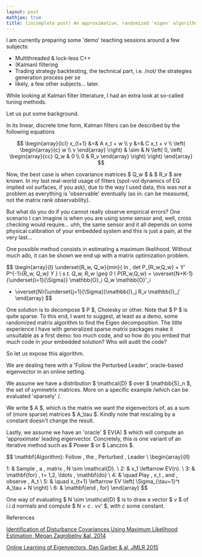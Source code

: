 ```yaml
---
layout: post
mathjax: true
title: (incomplete post) An approximative, randomized 'eigen' algorithm
---
```


I am currently preparing some 'demo' teaching sessions around a few subjects:
- Multithreaded & lock-less C++
- (Kalman) filtering
- Trading strategy backtesting, the technical part, i.e. /not/ the strategies generation process per se
- likely, a few other subjects... later.

While looking at Kalman filter litterature, I had an extra look at so-called tuning methods.

Let us put some background.

In its linear, discrete time form, Kalman filters can be described by the following equations

$$
\begin{array}{lcl}
x_{t+1} &=& A x_t + w \\
y &=& C x_t + v  \\
\left( \begin{array}{c} w \\ v \end{array} \right) & \sim & 
N \left( 0, 
\left(
  \begin{array}{cc}
    Q_w & 0 \\
    0 & R_v
  \end{array}
  \right)
\right)
\end{array} 
$$

Now, the best case is when covariance matrices $ Q_w $ & $ R_v $ are known.
In my last real-world usage of filters (spot-vol dynamics of EQ implied vol surfaces, if you ask), due to the way I used data, 
this was not a problem as everything is 'observable' eventually (as in: can be measured, not the matrix rank observability).

But what do you do if you cannot really observe empirical errors? One scenario I can imagine is when you are using some sensor 
and, well, cross checking would require... uhh, the same sensor and it all depends on some physical calibration of your
embedded system and this is just a pain, at the very last... 

One possible method consists in estimating a maximum likelihood.
Without much ado, it can be shown we end up with a matrix optimization problem.

$$
\begin{array}{l}
\underset{R_w, Q_w}{min}{ ln \, det P_{R_w,Q_w} + Y' P^{-1}_{R_w, Q_w} Y } \\
s.t. Q_w, R_w \geq 0 \\
P_{R_w,Q_w} = \overset{N+K-1}{\underset{i=1}{\Sigma}} \mathbb{O}_i Q_w \mathbb{O}'_i
+ \overset{N}{\underset{j=1}{\Sigma}}\mathbb{I}_j R_v \mathbb{I}_j'
\end{array}
$$

One solution is to decompose $ P $, Cholesky or other. Note that $ P $ is quite sparse.
To this end, I want to suggest, at least as a demo, some randomized matrix algorithm to find the Eigen decomposition.
The little experience I have with generalized sparse matrix packages make it unsuitable as a first demo: too much code, and 
so how do you embed that much code in your embedded solution? Who will audit the code?

So let us expose this algorithm.

We are dealing here with a 'Follow the Perturbed Leader', oracle-based eigenvector in an online setting.

We assume we have a distribution $ \mathcal{D} $ over $ \mathbb{S}_n $, the set of symmetrix matrices. 
More on a specific example /which can be evaluated 'sparsely' /.

We write $ A $, which is the matrix we want the eigenvectors of, as a sum of (more sparse) matrices $ A_\tau $. Kindly note that rescaling by a constant doesn't change the result.

Lastly, we assume we have an 'oracle' $ EV(A) $ which will compute an 'approximate' leading eigenvector. Concretely, this is one variant of an iterative method such as $ Power $ or $ Lanczos $.

$$
\mathbf{Algorithm}: Follow \, the \, Perturbed \, Leader \\
\begin{array}{ll}

1: & Sample \, a \, matrix \, N \sim \mathcal{D}. \\
2: & x_1 \leftarrow EV(n). \\
3: & \mathbf{for} \, t= 1,2, \ldots \, \mathbf{do} \\
4: & \quad Play \, x_t \, and \, observe \, A_t \\
5: & \quad x_{t+1} \leftarrow EV \left( \Sigma_{\tau=1}^t A_\tau + N \right) \\
6: & \mathbf{end \, for}
\end{array}
$$

One way of evaluating $ N \sim \mathcal{D} $ is to draw a vector $ v $ of i.i.d normals and compute $ N = c . vv' $, with $c$ some constant. 

References

[Identification of Disturbance Covariances Using Maximum Likelihood Estimation, Megan Zagrobelny &al, 2014](https://pdfs.semanticscholar.org/3f25/e01aaa64f7d5744288926b89b42f25c847ad.pdf)

[Online Learning of Eigenvectors, Dan Garber & al, JMLR 2015](http://proceedings.mlr.press/v37/garberb15-supp.pdf)

